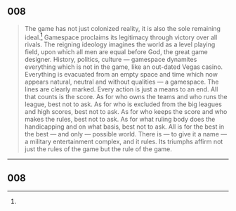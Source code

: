 
[^1]: 
## 008
>The game has not just colonized reality, it is also the sole remaining ideal.[^1] Gamespace proclaims its legitimacy through victory over all rivals. The reigning ideology imagines the world as a level playing field, upon which all men are equal before God, the great game designer. History, politics, culture — gamespace dynamites everything which is not in the game, like an out-dated Vegas casino. Everything is evacuated from an empty space and time which now appears natural, neutral and without qualities — a gamespace. The lines are clearly marked. Every action is just a means to an end. All that counts is the score. As for who owns the teams and who runs the league, best not to ask. As for who is excluded from the big leagues and high scores, best not to ask. As for who keeps the score and who makes the rules, best not to ask. As for what ruling body does the handicapping and on what basis, best not to ask. All is for the best in the best — and only — possible world. There is — to give it a name — a military entertainment complex, and it rules. Its triumphs affirm not just the rules of the game but the rule of the game.

---

## 008
